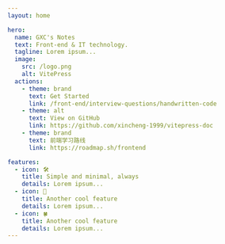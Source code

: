 ```yaml
---
layout: home

hero:
  name: GXC's Notes
  text: Front-end & IT technology.
  tagline: Lorem ipsum...
  image:
    src: /logo.png
    alt: VitePress
  actions:
    - theme: brand
      text: Get Started
      link: /front-end/interview-questions/handwritten-code
    - theme: alt
      text: View on GitHub
      link: https://github.com/xincheng-1999/vitepress-doc
    - theme: brand
      text: 前端学习路线
      link: https://roadmap.sh/frontend

features:
  - icon: 🛠️
    title: Simple and minimal, always
    details: Lorem ipsum...
  - icon: 🔨
    title: Another cool feature
    details: Lorem ipsum...
  - icon: 🍀
    title: Another cool feature
    details: Lorem ipsum...
---
```


<style>

  :root {
  --vp-home-hero-name-color: transparent;
  --vp-home-hero-name-background: -webkit-linear-gradient(120deg, #bfc, #41d1ff);
  --vp-home-hero-image-background-image: linear-gradient(-45deg, #f06292 30%, #ffb0cc)
}
</style>
